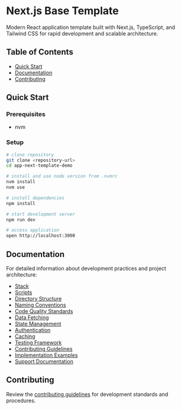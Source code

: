# Next.js Base Template

Modern React application template built with Next.js, TypeScript, and Tailwind CSS for rapid development and scalable architecture.

## Table of Contents

- [Quick Start](#quick-start)
- [Documentation](#documentation)
- [Contributing](#contributing)

## Quick Start

### Prerequisites

- nvm

### Setup

```bash
# clone repository
git clone <repository-url>
cd app-next-template-demo

# install and use node version from .nvmrc
nvm install
nvm use

# install dependencies
npm install

# start development server
npm run dev

# access application
open http://localhost:3000
```

## Documentation

For detailed information about development practices and project architecture:

- [Stack](docs/stack.md)
- [Scripts](docs/scripts.md)
- [Directory Structure](docs/directory-structure.md)
- [Naming Conventions](docs/naming-conventions.md)
- [Code Quality Standards](docs/code-quality.md)
- [Data Fetching](docs/data-fetching.md)
- [State Management](docs/state-management.md)
- [Authentication](docs/authentication.md)
- [Caching](docs/caching.md)
- [Testing Framework](docs/testing.md)
- [Contributing Guidelines](docs/contributing.md)
- [Implementation Examples](docs/examples.md)
- [Support Documentation](docs/support.md)

## Contributing

Review the [contributing guidelines](docs/contributing.md) for development standards and procedures.
